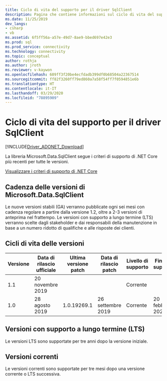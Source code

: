 ```yaml
---
title: Ciclo di vita del supporto per il driver SqlClient
description: Pagina che contiene informazioni sul ciclo di vita del supporto tecnico.
ms.date: 11/25/2019
dev_langs:
- csharp
- vb
ms.assetid: 6f5ff56a-a57e-49d7-8ae9-bbed697e42e3
ms.prod: sql
ms.prod_service: connectivity
ms.technology: connectivity
ms.topic: conceptual
author: rothja
ms.author: jroth
ms.reviewer: v-kaywon
ms.openlocfilehash: 609ff3f20be4ecfdadb399df0b68504a22367514
ms.sourcegitcommit: ff82f3260ff79ed860a7a58f54ff7f0594851e6b
ms.translationtype: HT
ms.contentlocale: it-IT
ms.lasthandoff: 03/29/2020
ms.locfileid: "78895909"
---
```

# <a name="sqlclient-driver-support-lifecycle"></a>Ciclo di vita del supporto per il driver SqlClient

[!INCLUDE[Driver_ADONET_Download](../../includes/driver_adonet_download.md)]

La libreria Microsoft.Data.SqlClient segue i criteri di supporto di .NET Core più recenti per tutte le versioni.

[Visualizzare i criteri di supporto di .NET Core](https://dotnet.microsoft.com/platform/support/policy/dotnet-core)

## <a name="microsoftdatasqlclient-release-cadence"></a>Cadenza delle versioni di Microsoft.Data.SqlClient

Le nuove versioni stabili (GA) verranno pubblicate ogni sei mesi con cadenza regolare a partire dalla versione 1.2, oltre a 2-3 versioni di anteprima nel frattempo. Le versioni con supporto a lungo termine (LTS) verranno scelte dagli stakeholder e dai responsabili della manutenzione in base a un numero ridotto di qualifiche e alle risposte dei clienti.

## <a name="release-life-cycles"></a>Cicli di vita delle versioni

| Versione | Data di rilascio ufficiale | Ultima versione patch | Data di rilascio patch | Livello di supporto  | Fine del supporto |
| -- | -- | -- | -- | -- | -- |
| 1.1 | 20 novembre 2019 |  |  | Corrente |  |
| 1.0 | 28 agosto 2019 | 1.0.19269.1 | 26 settembre 2019 | Corrente | 20 febbraio 2020 |

## <a name="long-term-support-lts-releases"></a>Versioni con supporto a lungo termine (LTS)

Le versioni LTS sono supportate per tre anni dopo la versione iniziale.

## <a name="current-releases"></a>Versioni correnti

Le versioni correnti sono supportate per tre mesi dopo una versione corrente o LTS successiva.
